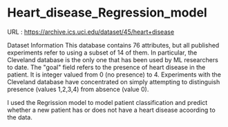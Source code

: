 # Heart_disease_Regression_model


URL : https://archive.ics.uci.edu/dataset/45/heart+disease

Dataset Information
This database contains 76 attributes, but all published experiments refer to using a subset of 14 of them.  In particular, the Cleveland database is the only one that has been used by ML researchers to date.  The "goal" field refers to the presence of heart disease in the patient.  It is integer valued from 0 (no presence) to 4. Experiments with the Cleveland database have concentrated on simply attempting to distinguish presence (values 1,2,3,4) from absence (value 0). 


I used the Regrission model to model patient classification and predict whether a new patient has or does not have a heart disease acoording to the data.
